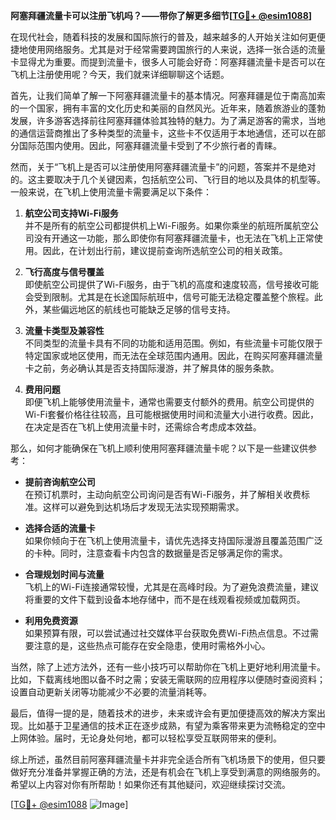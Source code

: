 **阿塞拜疆流量卡可以注册飞机吗？——带你了解更多细节[[TG💪+ @esim1088](https://t.me/s/esim1088)]**

在现代社会，随着科技的发展和国际旅行的普及，越来越多的人开始关注如何更便捷地使用网络服务。尤其是对于经常需要跨国旅行的人来说，选择一张合适的流量卡显得尤为重要。而提到流量卡，很多人可能会好奇：阿塞拜疆流量卡是否可以在飞机上注册使用呢？今天，我们就来详细聊聊这个话题。

首先，让我们简单了解一下阿塞拜疆流量卡的基本情况。阿塞拜疆是位于南高加索的一个国家，拥有丰富的文化历史和美丽的自然风光。近年来，随着旅游业的蓬勃发展，许多游客选择前往阿塞拜疆体验其独特的魅力。为了满足游客的需求，当地的通信运营商推出了多种类型的流量卡，这些卡不仅适用于本地通信，还可以在部分国际范围内使用。因此，阿塞拜疆流量卡受到了不少旅行者的青睐。

然而，关于“飞机上是否可以注册使用阿塞拜疆流量卡”的问题，答案并不是绝对的。这主要取决于几个关键因素，包括航空公司、飞行目的地以及具体的机型等。一般来说，在飞机上使用流量卡需要满足以下条件：

1. **航空公司支持Wi-Fi服务**  
   并不是所有的航空公司都提供机上Wi-Fi服务。如果你乘坐的航班所属航空公司没有开通这一功能，那么即使你有阿塞拜疆流量卡，也无法在飞机上正常使用。因此，在计划出行前，建议提前查询所选航空公司的相关政策。

2. **飞行高度与信号覆盖**  
   即使航空公司提供了Wi-Fi服务，由于飞机的高度和速度较高，信号接收可能会受到限制。尤其是在长途国际航班中，信号可能无法稳定覆盖整个旅程。此外，某些偏远地区的航线也可能缺乏足够的信号支持。

3. **流量卡类型及兼容性**  
   不同类型的流量卡具有不同的功能和适用范围。例如，有些流量卡可能仅限于特定国家或地区使用，而无法在全球范围内通用。因此，在购买阿塞拜疆流量卡之前，务必确认其是否支持国际漫游，并了解具体的服务条款。

4. **费用问题**  
   即便飞机上能够使用流量卡，通常也需要支付额外的费用。航空公司提供的Wi-Fi套餐价格往往较高，且可能根据使用时间和流量大小进行收费。因此，在决定是否在飞机上使用流量卡时，还需综合考虑成本效益。

那么，如何才能确保在飞机上顺利使用阿塞拜疆流量卡呢？以下是一些建议供参考：

- **提前咨询航空公司**  
  在预订机票时，主动向航空公司询问是否有Wi-Fi服务，并了解相关收费标准。这样可以避免到达机场后才发现无法实现预期需求。

- **选择合适的流量卡**  
  如果你倾向于在飞机上使用流量卡，请优先选择支持国际漫游且覆盖范围广泛的卡种。同时，注意查看卡内包含的数据量是否足够满足你的需求。

- **合理规划时间与流量**  
  飞机上的Wi-Fi连接通常较慢，尤其是在高峰时段。为了避免浪费流量，建议将重要的文件下载到设备本地存储中，而不是在线观看视频或加载网页。

- **利用免费资源**  
  如果预算有限，可以尝试通过社交媒体平台获取免费Wi-Fi热点信息。不过需要注意的是，这些热点可能存在安全隐患，使用时需格外小心。

当然，除了上述方法外，还有一些小技巧可以帮助你在飞机上更好地利用流量卡。比如，下载离线地图以备不时之需；安装无需联网的应用程序以便随时查阅资料；设置自动更新关闭等功能减少不必要的流量消耗等。

最后，值得一提的是，随着技术的进步，未来或许会有更加便捷高效的解决方案出现。比如基于卫星通信的技术正在逐步成熟，有望为乘客带来更为流畅稳定的空中上网体验。届时，无论身处何地，都可以轻松享受互联网带来的便利。

综上所述，虽然目前阿塞拜疆流量卡并非完全适合所有飞机场景下的使用，但只要做好充分准备并掌握正确的方法，还是有机会在飞机上享受到满意的网络服务的。希望以上内容对你有所帮助！如果你还有其他疑问，欢迎继续探讨交流。

[[TG💪+ @esim1088](https://t.me/s/esim1088) ![Image](https://i.postimg.cc/4NQfJmqS/Snipaste-2025-05-13-00-14-12.png)]